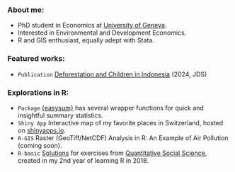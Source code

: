 ### About me: 
- PhD student in Economics at [University of Geneva](https://www.unige.ch/gsem/en/research/institutes/iee/).
- Interested in Environmental and Development Economics.
- R and GIS enthusiast, equally adept with Stata.

### Featured works: 
- `Publication` [Deforestation and Children in Indonesia](https://www.tandfonline.com/doi/full/10.1080/00220388.2024.2404561) (2024, JDS)

### Explorations in R: 
- `Package` [{easysum}](https://github.com/takakishi/easysum) has several wrapper functions for quick and insightful summary statistics.
- `Shiny App` Interactive map of my favorite places in Switzerland, hosted on [shinyapps.io](https://takaakikishida.shinyapps.io/swiss_maps/).
- `R-GIS` Raster (GeoTiff/NetCDF) Analysis in R: An Example of Air Pollution (coming soon).
- `R-basic` [Solutions](https://github.com/takaakikishida/Textbook-Solution-Code-for-Quantitative-Social-Science-An-Introduction) for exercises from [Quantitative Social Science](https://press.princeton.edu/books/quantitative-social-science), created in my 2nd year of learning R in 2018.
